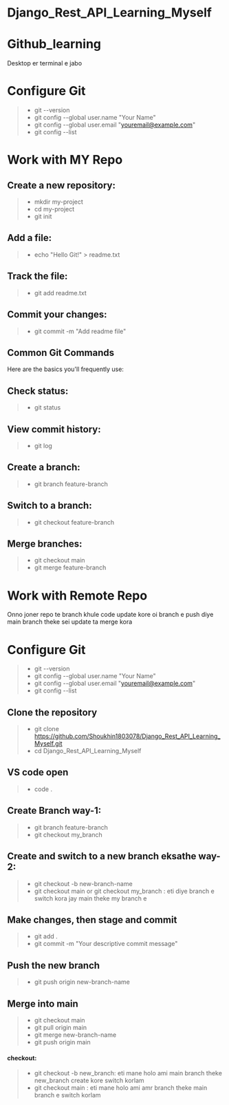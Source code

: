 # Django_Rest_API_Learning_Myself




# Github_learning

Desktop er terminal e jabo


# Configure Git
> - git --version
> - git config --global user.name "Your Name"
> - git config --global user.email "youremail@example.com"
> - git config --list


# Work with MY Repo 

## Create a new repository:
> - mkdir my-project
> - cd my-project
> - git init



## Add a file:
> - echo "Hello Git!" > readme.txt
## Track the file:
> - git add readme.txt
## Commit your changes:
> - git commit -m "Add readme file"


## Common Git Commands
Here are the basics you'll frequently use:

## Check status:
> - git status
## View commit history:

> - git log


## Create a branch:
> - git branch feature-branch
## Switch to a branch:

> - git checkout feature-branch
## Merge branches:

> - git checkout main
> - git merge feature-branch



 









# Work with Remote Repo 
Onno joner repo te branch khule code update kore oi branch e push diye main branch theke sei update ta merge kora 


# Configure Git
> - git --version
> - git config --global user.name "Your Name"
> - git config --global user.email "youremail@example.com"
> - git config --list


## Clone the repository
> - git clone https://github.com/Shoukhin1803078/Django_Rest_API_Learning_Myself.git
> - cd Django_Rest_API_Learning_Myself


## VS code open
> - code .


## Create Branch way-1:
> - git branch feature-branch
> - git checkout my_branch 

## Create and switch to a new branch eksathe  way-2:
> - git checkout -b new-branch-name
> - git checkout main or git checkout my_branch  : eti diye branch e switch kora jay main theke my branch e 

## Make changes, then stage and commit
> - git add .
> - git commit -m "Your descriptive commit message"

## Push the new branch
> - git push origin new-branch-name

## Merge into main
> - git checkout main
> - git pull origin main
> - git merge new-branch-name
> - git push origin main










#### checkout: 
> -  git checkout -b new_branch:
 eti mane holo ami main branch theke new_branch create kore switch korlam
> -  git checkout main  : 
eti mane holo ami amr branch theke main branch e switch korlam